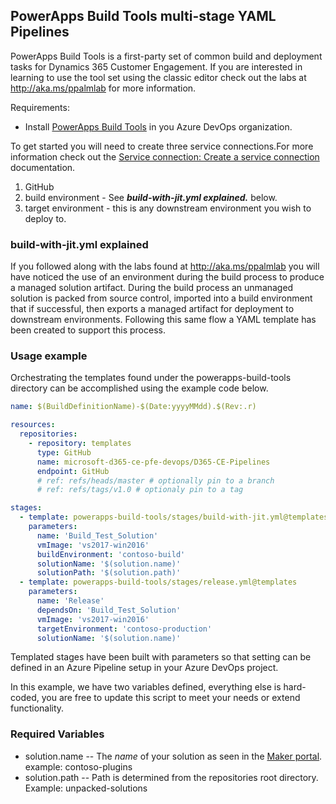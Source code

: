 
## PowerApps Build Tools multi-stage YAML Pipelines

PowerApps Build Tools is a first-party set of common build and deployment tasks for Dynamics 365 Customer Engagement. If you are interested in learning to use the tool set using the classic editor check out the labs at http://aka.ms/ppalmlab for more information.

Requirements:
 - Install [PowerApps Build Tools](https://marketplace.visualstudio.com/items?itemName=microsoft-IsvExpTools.PowerApps-BuildTools) in you Azure DevOps organization.

To get started you will need to create three service connections.For more information check out the [Service connection: Create a service connection](https://docs.microsoft.com/en-us/azure/devops/pipelines/library/service-endpoints?view=azure-devops&tabs=yaml#create-a-service-connection) documentation.
1. GitHub
2. build environment - See ***build-with-jit.yml explained.*** below.
3. target environment - this is any downstream environment you wish to deploy to.

### build-with-jit.yml explained

If you followed along with the labs found at http://aka.ms/ppalmlab you will have noticed the use of an environment during the build process to produce a managed solution artifact. During the build process an unmanaged solution is packed from source control, imported into a build environment that if successful, then exports a managed artifact for deployment to downstream environments. Following this same flow a YAML template has been created to support this process.

### Usage example

Orchestrating the templates found under the powerapps-build-tools directory can be accomplished using the example code below. 

```yaml
name: $(BuildDefinitionName)-$(Date:yyyyMMdd).$(Rev:.r)

resources:
  repositories:
    - repository: templates
      type: GitHub
      name: microsoft-d365-ce-pfe-devops/D365-CE-Pipelines
      endpoint: GitHub
      # ref: refs/heads/master # optionally pin to a branch
      # ref: refs/tags/v1.0 # optionaly pin to a tag

stages:
  - template: powerapps-build-tools/stages/build-with-jit.yml@templates
    parameters:
      name: 'Build_Test_Solution'
      vmImage: 'vs2017-win2016'
      buildEnvironment: 'contoso-build'
      solutionName: '$(solution.name)'
      solutionPath: '$(solution.path)'
  - template: powerapps-build-tools/stages/release.yml@templates
    parameters:
      name: 'Release'
      dependsOn: 'Build_Test_Solution'
      vmImage: 'vs2017-win2016'
      targetEnvironment: 'contoso-production'
      solutionName: '$(solution.name)'
```

Templated stages have been built with parameters so that setting can be defined in an Azure Pipeline setup in your Azure DevOps project. 

In this example, we have two variables defined, everything else is hard-coded, you are free to update this script to meet your needs or extend functionality.

### Required Variables
 - solution.name -- The *name* of your solution as seen in the [Maker portal](https://make.powerapps.com/environments/environment:solutions/solutions). example: contoso-plugins
 - solution.path -- Path is determined from the repositories root directory. Example: unpacked-solutions
 
